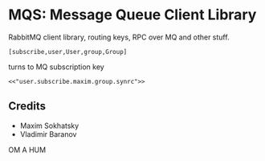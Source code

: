 MQS: Message Queue Client Library
=================================

RabbitMQ client library, routing keys, RPC over MQ and other stuff.

    [subscribe,user,User,group,Group]
  
turns to MQ subscription key

    <<"user.subscribe.maxim.group.synrc">>

Credits
-------

* Maxim Sokhatsky
* Vladimir Baranov

OM A HUM
